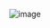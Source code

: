 ![image](https://github.com/MagyoDev/Grafo.java/assets/135189804/ea7d73ad-825e-4e2b-9dea-7d43ae827155)
